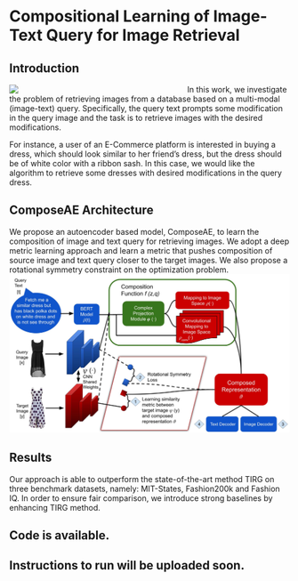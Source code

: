 # Compositional Learning of Image-Text Query for Image Retrieval 

## Introduction

<img align="left" src="https://github.com/ecom-research/ComposeAE/blob/master/Teaser_v3.jpg" width="320">

In this work, we investigate the problem of retrieving images from a database based on a multi-modal (image-text) query. 
Specifically, the query text prompts some modification in the query image and the task is to retrieve images with the desired modifications. 

For instance, a user of an E-Commerce platform is interested in buying a dress, which should look similar to her friend’s dress, but the dress should be of white color with a ribbon sash. In this case, we would like the algorithm to retrieve some dresses with desired modifications in the query
dress. 

## ComposeAE Architecture 
We propose an autoencoder based model, ComposeAE, to learn the composition of image and text query
for retrieving images. We adopt a deep metric learning approach and learn a metric that pushes composition
of source image and text query closer to the target images. We also propose a rotational symmetry constraint
on the optimization problem. 
![Method](ComposeNet_final.jpg)

## Results
Our approach is able to outperform the state-of-the-art method TIRG on three benchmark datasets, namely: MIT-States, Fashion200k and Fashion IQ. 
In order to ensure fair comparison, we introduce strong baselines by enhancing TIRG method. 



## Code is available.

## Instructions to run will be uploaded soon.
